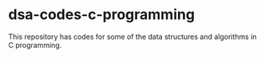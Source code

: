 # dsa-codes-c-programming
This repository has codes for some of the data structures and algorithms in C programming.
